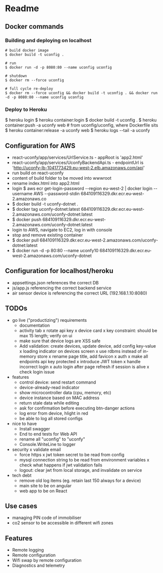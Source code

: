 # Readme

## Docker commands

### Building and deploying on localhost

```
# build docker image
$ docker build -t uconfig .

# run
$ docker run -d -p 8080:80 --name uconfig uconfig

# shutdown
$ docker rm --force uconfig

# full cycle re-deploy
$ docker rm --force uconfig && docker build -t uconfig . && docker run -d -p 8080:80 --name uconfig uconfig
```

### Deploy to Heroku

$ heroku login
$ heroku container:login
$ docker build -t uconfig .
$ heroku container:push -a uconfy web # from uconfig/uconfig, where Dockerfile sits
$ heroku container:release -a uconfy web
$ heroku logs --tail -a uconfy

## Configuration for AWS
- react-uconfy/app/services/UrlService.ts - appRoot is 'app2.html'
- react-uconfy/app/services/UconfyBackendApi.ts - endpointUrl is 'http://uconfy-lb-1041773429.eu-west-2.elb.amazonaws.com/api'
- run build on react-uconfy
- content of build folder to be moved into wwwroot
- rename index.html into app2.html
- login $ aws ecr get-login-password --region eu-west-2 | docker login --username AWS --password-stdin 684109116329.dkr.ecr.eu-west-2.amazonaws.co
- $ docker build -t uconfy-dotnet .
- $ docker tag uconfy-dotnet:latest 684109116329.dkr.ecr.eu-west-2.amazonaws.com/uconfy-dotnet:latest
- $ docker push 684109116329.dkr.ecr.eu-west-2.amazonaws.com/uconfy-dotnet:latest
- login to AWS, navigate to EC2, log in with console
- stop and remove existing container
- $ docker pull 684109116329.dkr.ecr.eu-west-2.amazonaws.com/uconfy-dotnet:latest
- $ docker run -d -p 80:80 --name uconfy10 684109116329.dkr.ecr.eu-west-2.amazonaws.com/uconfy-dotnet

## Configuration for localhost/heroku

- appsettings.json references the correct DB
- js/app.js referencing the correct backend service
- air sensor device is referencing the correct URL (192.168.1.10:8080)

## TODOs

- go live ("productizing") requirements
  - documentation
  - activity tab
  x rotate api key
  x device card
  x key constraint: should be max 15 length; verify on ui
  - make sure that device logs are XSS safe
  - Add validation: create devices, update device, add config key-value
  x loading indicator on devices screen
  x use rdbms instead of in-memory store
  x rename page title, add favicon
  x auth
    x make all endpoints api key protected
    x introduce JWT token
    x handle incorrect login
    x auto login after page refresh if session is alive
    x check login issue
- features
  - control device: send restart command
  - device-already-read indicator
  - show microcontroller data (cpu, memory, etc)
  - device instance based on MAC address
  - return stale data while editing
  - ask for confirmation before executing btn-danger actions
  - log error from device, hlight in red
  - be able to log all stored configs
- nice to have
  - Install swagger
  - End to end tests for Web API
  - rename all "uconfig" to "uconfy"
  - Console.WriteLine to logger
- security
  x validate email
  - force https
  x jwt token secret to be read from config
  - mysql connection string to be read from environment variables
  x check what happens if jwt validation fails
  - logout: clear jwt from local storage, and invalidate on service
- tech debt
  - remove old log items (eg. retain last 150 always for a device)
  - main site to be on angular
  - web app to be on React

## Use cases

- managing PIN code of immobiliser
- co2 sensor to be accessible in different wifi zones

## Features

- Remote logging
- Remote configuration
- Wifi swap by remote configuration
- Diagnostics and telemetry